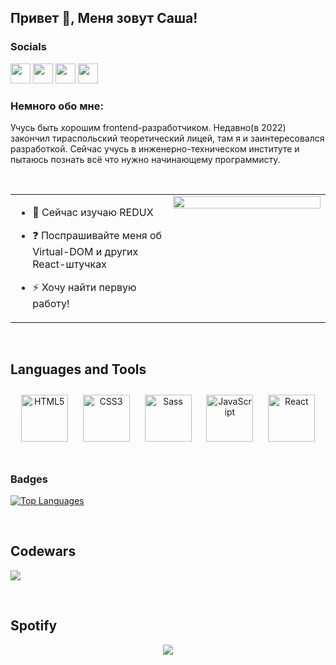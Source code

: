 ## Привет 👋, Меня зовут Саша!  
  

### Socials

<p align="left"> <a href="https://discord.com/users/Sosa#0926" target="_blank" rel="noreferrer"><img src="https://raw.githubusercontent.com/danielcranney/readme-generator/main/public/icons/socials/discord.svg" width="32" height="32" /></a> <a href="https://www.github.com/AlexShatokhin" target="_blank" rel="noreferrer"><img src="https://raw.githubusercontent.com/danielcranney/readme-generator/main/public/icons/socials/github.svg" width="32" height="32" /></a> <a href="http://www.instagram.com/sasssashka" target="_blank" rel="noreferrer"><img src="https://raw.githubusercontent.com/danielcranney/readme-generator/main/public/icons/socials/instagram.svg" width="32" height="32" /></a>
<a href="https://t.me/sashatokhin" target="_blank" rel="noreferrer"><img src="https://cdn-icons-png.flaticon.com/512/5968/5968804.png" width="32" height="32" /></a>
</p>


### Немного обо мне:  
Учусь быть хорошим frontend-разработчиком. Недавно(в 2022) закончил тираспольский теоретический лицей, там я и заинтересовался разработкой. Сейчас учусь в инженерно-техническом институте и пытаюсь познать всё что нужно начинающему программисту.  
  

<br/>  

<table><tr><td valign="top" width="50%">

- 🔭 Сейчас изучаю REDUX  
  

- ❓ Поспрашивайте меня об Virtual-DOM и других React-штучках  
  

- ⚡ Хочу найти первую работу!  
  


</td><td valign="top" width="50%">

<div align="center">
<img src="https://rishavanand.github.io/static/images/greetings.gif" align="center" style="width: 100%" />
</div>  


</td></tr></table>  

<br/>  


## Languages and Tools  
<div align="center">  
<a href="https://en.wikipedia.org/wiki/HTML5" target="_blank"><img style="margin: 10px" src="https://profilinator.rishav.dev/skills-assets/html5-original-wordmark.svg" alt="HTML5" height="75" /></a>  
<a href="https://www.w3schools.com/css/" target="_blank"><img style="margin: 10px" src="https://profilinator.rishav.dev/skills-assets/css3-original-wordmark.svg" alt="CSS3" height="75" /></a>  
<a href="https://sass-lang.com/" target="_blank"><img style="margin: 10px" src="https://profilinator.rishav.dev/skills-assets/sass-original.svg" alt="Sass" height="75" /></a>  
<a href="https://www.javascript.com/" target="_blank"><img style="margin: 10px" src="https://profilinator.rishav.dev/skills-assets/javascript-original.svg" alt="JavaScript" height="75" /></a>  
<a href="https://reactjs.org/" target="_blank"><img style="margin: 10px" src="https://profilinator.rishav.dev/skills-assets/react-original-wordmark.svg" alt="React" height="75" /></a>  
</div>  

<br/>  


### Badges

<a href="https://github.com/AlexShatokhin" align="left"><img src="https://github-readme-stats.vercel.app/api/top-langs/?username=AlexShatokhin&langs_count=10&title_color=0891b2&text_color=ffffff&icon_color=0891b2&bg_color=1c1917&hide_border=true&locale=en&custom_title=Top%20%Languages" alt="Top Languages" /></a>

<br/>  

## Codewars  
![](https://sun9-37.userapi.com/impg/BHDawrdgMPpJtXbJENJS-H_m118R2mKgIbhoNg/tLLYXkP3dDs.jpg?size=356x43&quality=96&sign=d247e5c607e0accf065f5fc9ba3541fa&type=album)  

<br />

## Spotify

<div align="center"><img src="https://spotify-github-profile.vercel.app/api/view?uid=31avdkw55yjlbiwpzkn5b3twkgse&cover_image=true&theme=default&show_offline=false&background_color=121212&interchange=false" /></div>  
